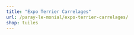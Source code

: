 ```yaml
---
title: "Expo Terrier Carrelages"
url: /paray-le-monial/expo-terrier-carrelages/
shop: tuiles
---
```

